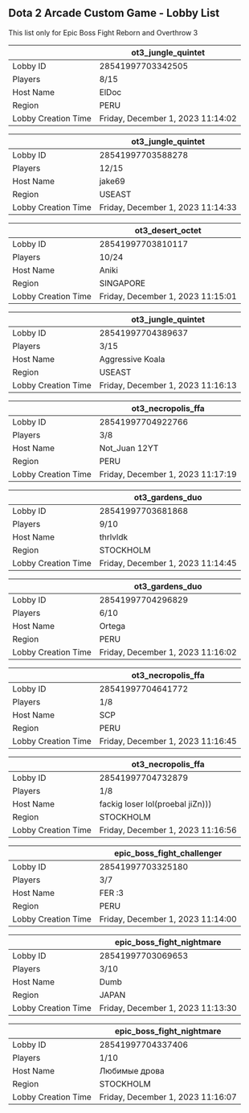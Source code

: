 ## Dota 2 Arcade Custom Game - Lobby List

This list only for Epic Boss Fight Reborn and Overthrow 3

|  | ot3_jungle_quintet |
| ------ | ------ |
| Lobby ID | 28541997703342505 |
| Players | 8/15 |
| Host Name | ElDoc |
| Region | PERU |
| Lobby Creation Time | Friday, December 1, 2023 11:14:02 |


|  | ot3_jungle_quintet |
| ------ | ------ |
| Lobby ID | 28541997703588278 |
| Players | 12/15 |
| Host Name | jake69 |
| Region | USEAST |
| Lobby Creation Time | Friday, December 1, 2023 11:14:33 |


|  | ot3_desert_octet |
| ------ | ------ |
| Lobby ID | 28541997703810117 |
| Players | 10/24 |
| Host Name | Aniki |
| Region | SINGAPORE |
| Lobby Creation Time | Friday, December 1, 2023 11:15:01 |


|  | ot3_jungle_quintet |
| ------ | ------ |
| Lobby ID | 28541997704389637 |
| Players | 3/15 |
| Host Name | Aggressive Koala |
| Region | USEAST |
| Lobby Creation Time | Friday, December 1, 2023 11:16:13 |


|  | ot3_necropolis_ffa |
| ------ | ------ |
| Lobby ID | 28541997704922766 |
| Players | 3/8 |
| Host Name | Not_Juan 12YT |
| Region | PERU |
| Lobby Creation Time | Friday, December 1, 2023 11:17:19 |


|  | ot3_gardens_duo |
| ------ | ------ |
| Lobby ID | 28541997703681868 |
| Players | 9/10 |
| Host Name | thrlvldk |
| Region | STOCKHOLM |
| Lobby Creation Time | Friday, December 1, 2023 11:14:45 |


|  | ot3_gardens_duo |
| ------ | ------ |
| Lobby ID | 28541997704296829 |
| Players | 6/10 |
| Host Name | Ortega |
| Region | PERU |
| Lobby Creation Time | Friday, December 1, 2023 11:16:02 |


|  | ot3_necropolis_ffa |
| ------ | ------ |
| Lobby ID | 28541997704641772 |
| Players | 1/8 |
| Host Name | SCP |
| Region | PERU |
| Lobby Creation Time | Friday, December 1, 2023 11:16:45 |


|  | ot3_necropolis_ffa |
| ------ | ------ |
| Lobby ID | 28541997704732879 |
| Players | 1/8 |
| Host Name | fackig loser lol(proebal jiZn))) |
| Region | STOCKHOLM |
| Lobby Creation Time | Friday, December 1, 2023 11:16:56 |


|  | epic_boss_fight_challenger |
| ------ | ------ |
| Lobby ID | 28541997703325180 |
| Players | 3/7 |
| Host Name | FER :3 |
| Region | PERU |
| Lobby Creation Time | Friday, December 1, 2023 11:14:00 |


|  | epic_boss_fight_nightmare |
| ------ | ------ |
| Lobby ID | 28541997703069653 |
| Players | 3/10 |
| Host Name | Dumb |
| Region | JAPAN |
| Lobby Creation Time | Friday, December 1, 2023 11:13:30 |


|  | epic_boss_fight_nightmare |
| ------ | ------ |
| Lobby ID | 28541997704337406 |
| Players | 1/10 |
| Host Name | Любимые дрова |
| Region | STOCKHOLM |
| Lobby Creation Time | Friday, December 1, 2023 11:16:07 |


